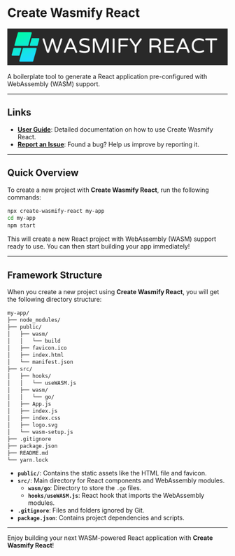 # Create Wasmify React

![Placeholder for Logo](logo.png)

A boilerplate tool to generate a React application pre-configured with WebAssembly (WASM) support.

---

## Links

- **[User Guide](#)**: Detailed documentation on how to use Create Wasmify React.
- **[Report an Issue](https://github.com/kushanshamika/create-wasmify-react/issues)**: Found a bug? Help us improve by reporting it.

---

## Quick Overview

To create a new project with **Create Wasmify React**, run the following commands:

```bash
npx create-wasmify-react my-app
cd my-app
npm start
```

This will create a new React project with WebAssembly (WASM) support ready to use. You can then start building your app immediately!

---

## Framework Structure

When you create a new project using **Create Wasmify React**, you will get the following directory structure:

```
my-app/
├── node_modules/
├── public/
│   ├── wasm/
│   │   └── build
│   ├── favicon.ico
│   ├── index.html
│   └── manifest.json
├── src/
│   ├── hooks/
│   │   └── useWASM.js
│   ├── wasm/
│   │   └── go/
│   ├── App.js
│   ├── index.js
│   ├── index.css
│   ├── logo.svg
│   └── wasm-setup.js
├── .gitignore
├── package.json
├── README.md
└── yarn.lock
```

- **`public/`**: Contains the static assets like the HTML file and favicon.
- **`src/`**: Main directory for React components and WebAssembly modules.
  - **`wasm/go`**: Directory to store the `.go` files.
  - **`hooks/useWASM.js`**: React hook that imports the WebAssembly modules.
- **`.gitignore`**: Files and folders ignored by Git.
- **`package.json`**: Contains project dependencies and scripts.
  
---

Enjoy building your next WASM-powered React application with **Create Wasmify React**!
